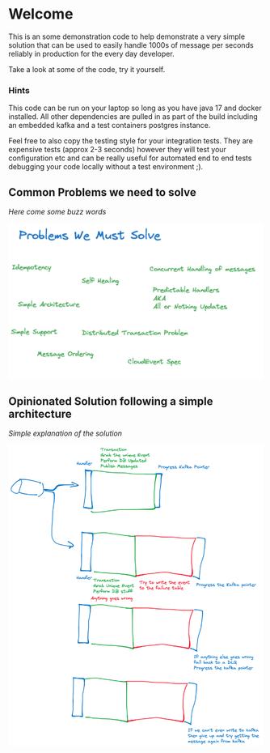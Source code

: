 # Welcome

This is an some demonstration code to help demonstrate a very simple solution that can be used to easily handle 1000s of message per seconds reliably in production for the every day developer.

Take a look at some of the code, try it yourself.

### Hints

This code can be run on your laptop so long as you have java 17 and docker installed. All other dependencies are pulled in as part of the build including an embedded kafka and a test containers postgres instance.

Feel free to also copy the testing style for your integration tests. They are expensive tests (approx 2-3 seconds) however they will test your configuration etc and can be really useful for automated end to end tests debugging your code locally without a test environment ;).

## Common Problems we need to solve

_Here come some buzz words_

![problems to solve](./images/problems-to-solve.png)

## Opinionated Solution following a simple architecture

_Simple explanation of the solution_

![architecture](./images/Architecture.png)

